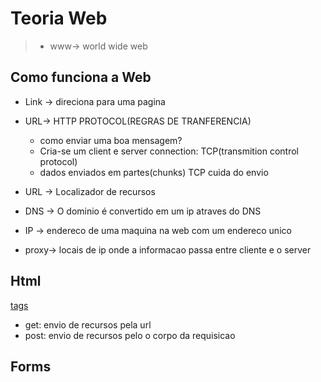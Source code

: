 # Teoria Web

> - www-> world wide web

## Como funciona a Web

- Link -> direciona para uma pagina

- URL-> HTTP PROTOCOL(REGRAS DE TRANFERENCIA)
  - como enviar uma boa mensagem?
  - Cria-se um client e server connection: TCP(transmition control protocol)
  - dados enviados em partes(chunks) TCP cuida do envio

- URL -> Localizador de recursos
- DNS -> O dominio é convertido em um ip atraves do DNS
- IP -> endereco de uma maquina na web com um endereco unico
- proxy-> locais de ip onde a informacao passa entre cliente e o server

## Html

[tags](https://efficient-sloth-d85.notion.site/Principais-elementos-HTML-da8b750fee5b49f2923fdc35b1c921fc#def069b2c4124571a6942d82010073c8)


- get: envio de recursos pela url
- post: envio de recursos pelo o corpo da requisicao 
## Forms 
